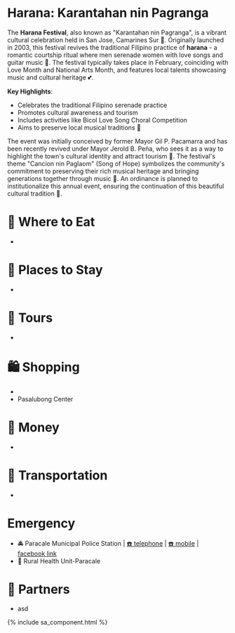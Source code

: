 # Harana: Karantahan nin Pagranga

The **Harana Festival**, also known as "Karantahan nin Pagranga", is a vibrant cultural celebration held in San Jose, Camarines Sur 🎵. Originally launched in 2003, this festival revives the traditional Filipino practice of **harana** - a romantic courtship ritual where men serenade women with love songs and guitar music 🎸. The festival typically takes place in February, coinciding with Love Month and National Arts Month, and features local talents showcasing music and cultural heritage 💕.

**Key Highlights**:

- Celebrates the traditional Filipino serenade practice
- Promotes cultural awareness and tourism
- Includes activities like Bicol Love Song Choral Competition
- Aims to preserve local musical traditions 🎤

The event was initially conceived by former Mayor Gil P. Pacamarra and has been recently revived under Mayor Jerold B. Peña, who sees it as a way to highlight the town's cultural identity and attract tourism 🏡. The festival's theme "Cancion nin Paglaom" (Song of Hope) symbolizes the community's commitment to preserving their rich musical heritage and bringing generations together through music 🌟. An ordinance is planned to institutionalize this annual event, ensuring the continuation of this beautiful cultural tradition 🎉.

# 🍔 Where to Eat

-

# 🛌 Places to Stay

-

# 🚐 Tours

-

# 🛍️ Shopping

-
- Pasalubong Center

# 🏧 Money

-

# 🚌 Transportation

-

# Emergency

- 🚔 Paracale Municipal Police Station | [☎️ telephone](tel:+639985985960) | [☎️ mobile](tel:+639176222584) | [<img src="https://www.facebook.com/favicon.ico" width="15" height="15" /> facebook link](https://www.facebook.com/paracalempscnppo)
- 🏥 Rural Health Unit-Paracale

# 🔗 Partners

- asd

{% include sa_component.html %}
